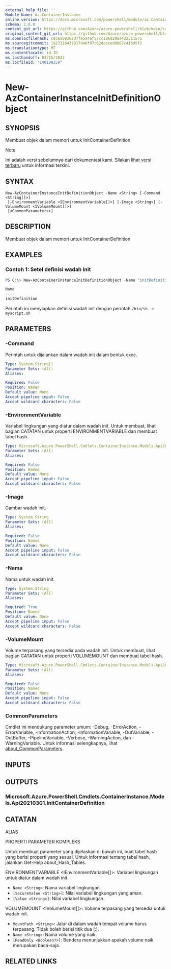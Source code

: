 ```yaml
---
external help file: ''
Module Name: Az.ContainerInstance
online version: https://docs.microsoft.com/powershell/module/az.ContainerInstance/new-AzContainerInstanceInitDefinitionObject
schema: 2.0.0
content_git_url: https://github.com/Azure/azure-powershell/blob/main/src/ContainerInstance/help/New-AzContainerInstanceInitDefinitionObject.md
original_content_git_url: https://github.com/Azure/azure-powershell/blob/main/src/ContainerInstance/help/New-AzContainerInstanceInitDefinitionObject.md
ms.openlocfilehash: cdc6a69362d7fe5a4af57cc186d29aa432511575
ms.sourcegitcommit: 1927316437817d48f97c62dceced0067c41b95f2
ms.translationtype: MT
ms.contentlocale: id-ID
ms.lasthandoff: 03/15/2022
ms.locfileid: "140109359"
---
```

# New-AzContainerInstanceInitDefinitionObject

## SYNOPSIS
Membuat objek dalam memori untuk InitContainerDefinition

> [!NOTE]
>Ini adalah versi sebelumnya dari dokumentasi kami. Silakan [lihat versi terbaru](/powershell/module/az.containerinstance/new-azcontainerinstanceinitdefinitionobject) untuk informasi terkini.

## SYNTAX

```
New-AzContainerInstanceInitDefinitionObject -Name <String> [-Command <String[]>]
 [-EnvironmentVariable <IEnvironmentVariable[]>] [-Image <String>] [-VolumeMount <IVolumeMount[]>]
 [<CommonParameters>]
```

## DESCRIPTION
Membuat objek dalam memori untuk InitContainerDefinition

## EXAMPLES

### Contoh 1: Setel definisi wadah init
```powershell
PS C:\> New-AzContainerInstanceInitDefinitionObject -Name "initDefinition" -Command "/bin/sh -c myscript.sh"

Name
----
initDefinition
```

Perintah ini menyiapkan definisi wadah init dengan perintah `/bin/sh -c myscript.sh`

## PARAMETERS

### -Command
Perintah untuk dijalankan dalam wadah init dalam bentuk exec.

```yaml
Type: System.String[]
Parameter Sets: (All)
Aliases:

Required: False
Position: Named
Default value: None
Accept pipeline input: False
Accept wildcard characters: False
```

### -EnvironmentVariable
Variabel lingkungan yang diatur dalam wadah init.
Untuk membuat, lihat bagian CATATAN untuk properti ENVIRONMENTVARIABLE dan membuat tabel hash.

```yaml
Type: Microsoft.Azure.PowerShell.Cmdlets.ContainerInstance.Models.Api20210301.IEnvironmentVariable[]
Parameter Sets: (All)
Aliases:

Required: False
Position: Named
Default value: None
Accept pipeline input: False
Accept wildcard characters: False
```

### -Image
Gambar wadah init.

```yaml
Type: System.String
Parameter Sets: (All)
Aliases:

Required: False
Position: Named
Default value: None
Accept pipeline input: False
Accept wildcard characters: False
```

### -Nama
Nama untuk wadah init.

```yaml
Type: System.String
Parameter Sets: (All)
Aliases:

Required: True
Position: Named
Default value: None
Accept pipeline input: False
Accept wildcard characters: False
```

### -VolumeMount
Volume terpasang yang tersedia pada wadah init.
Untuk membuat, lihat bagian CATATAN untuk properti VOLUMEMOUNT dan membuat tabel hash.

```yaml
Type: Microsoft.Azure.PowerShell.Cmdlets.ContainerInstance.Models.Api20210301.IVolumeMount[]
Parameter Sets: (All)
Aliases:

Required: False
Position: Named
Default value: None
Accept pipeline input: False
Accept wildcard characters: False
```

### CommonParameters
Cmdlet ini mendukung parameter umum: -Debug, -ErrorAction, -ErrorVariable, -InformationAction, -InformationVariable, -OutVariable, -OutBuffer, -PipelineVariable, -Verbose, -WarningAction, dan -WarningVariable. Untuk informasi selengkapnya, lihat [about_CommonParameters](http://go.microsoft.com/fwlink/?LinkID=113216).

## INPUTS

## OUTPUTS

### Microsoft.Azure.PowerShell.Cmdlets.ContainerInstance.Models.Api20210301.InitContainerDefinition

## CATATAN

ALIAS

PROPERTI PARAMETER KOMPLEKS

Untuk membuat parameter yang dijelaskan di bawah ini, buat tabel hash yang berisi properti yang sesuai. Untuk informasi tentang tabel hash, jalankan Get-Help about_Hash_Tables.


ENVIRONMENTVARIABLE <IEnvironmentVariable[]>: Variabel lingkungan untuk diatur dalam wadah init.
  - `Name <String>`: Nama variabel lingkungan.
  - `[SecureValue <String>]`: Nilai variabel lingkungan yang aman.
  - `[Value <String>]`: Nilai variabel lingkungan.

VOLUMEMOUNT <IVolumeMount[]>: Volume terpasang yang tersedia untuk wadah init.
  - `MountPath <String>`: Jalur di dalam wadah tempat volume harus terpasang. Tidak boleh berisi titik dua (:).
  - `Name <String>`: Nama volume yang naik.
  - `[ReadOnly <Boolean?>]`: Bendera menunjukkan apakah volume naik merupakan baca-saja.

## RELATED LINKS

